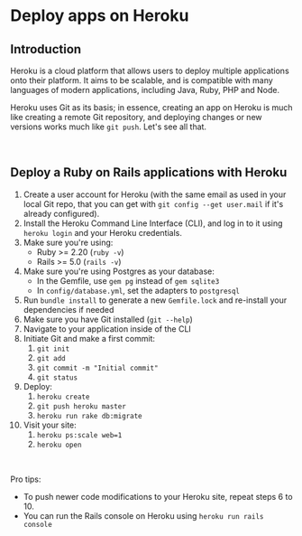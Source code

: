 # Deploy apps on Heroku


## Introduction

Heroku is a cloud platform that allows users to deploy multiple applications onto their platform. It aims to be scalable, and is compatible with many languages of modern applications, including Java, Ruby, PHP and Node.

Heroku uses Git as its basis; in essence, creating an app on Heroku is much like creating a remote Git repository, and deploying changes or new versions works much like `git push`. Let's see all that.

<br>


## Deploy a Ruby on Rails applications with Heroku

1. Create a user account for Heroku (with the same email as used in your local Git repo, that you can get with `git config --get user.mail` if it's already configured).
2. Install the Heroku Command Line Interface (CLI), and log in to it using `heroku login` and your Heroku credentials.
3. Make sure you're using:
   * Ruby >= 2.20 (`ruby -v`)
   * Rails >= 5.0 (`rails -v`)
4. Make sure you're using Postgres as your database:
   * In the Gemfile, use `gem pg` instead of `gem sqlite3`
   * In `config/database.yml`, set the adapters to `postgresql`
5. Run `bundle install` to generate a new `Gemfile.lock` and re-install your dependencies if needed
6. Make sure you have Git installed (`git --help`)
7. Navigate to your application inside of the CLI
8. Initiate Git and make a first commit:
   1.  `git init`
   2.  `git add`
   3.  `git commit -m "Initial commit"`
   4.  `git status`
9. Deploy:
   1.  `heroku create`
   2.  `git push heroku master`
   3.  `heroku run rake db:migrate`
10. Visit your site:
    1.  `heroku ps:scale web=1`
    2.  `heroku open`

<br>

Pro tips:
* To push newer code modifications to your Heroku site, repeat steps 6 to 10.
* You can run the Rails console on Heroku using `heroku run rails console`